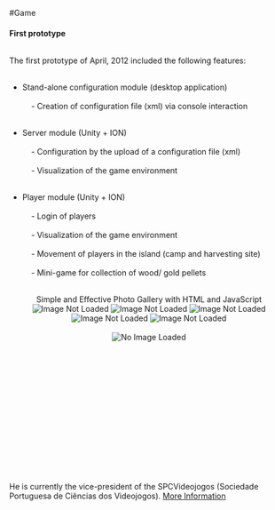 #Game
<p></p>


#### First prototype
<span>
  <img src="images/rui.png" alt=""></img>
</span>

<p align="justify">
The first prototype of April, 2012 included the following features: <br></br>

- Stand-alone configuration module (desktop application) <br></br>
&nbsp;&nbsp;&nbsp;&nbsp;- Creation of configuration file (xml) via console interaction <br></br>
	
- Server module (Unity + ION) <br></br>
&nbsp;&nbsp;&nbsp;&nbsp;- Configuration by the upload of a configuration file (xml) <br></br>
&nbsp;&nbsp;&nbsp;&nbsp;- Visualization of the game environment <br></br>
	
- Player module (Unity + ION) <br></br>
&nbsp;&nbsp;&nbsp;&nbsp;- Login of players <br></br>
&nbsp;&nbsp;&nbsp;&nbsp;- Visualization of the game environment <br></br>
&nbsp;&nbsp;&nbsp;&nbsp;- Movement of players in the island (camp and harvesting site) <br></br>
&nbsp;&nbsp;&nbsp;&nbsp;- Mini-game for collection of wood/ gold pellets <br></br>
</p>

<div class="gallery" align="center">
<h8>Simple and Effective Photo Gallery with HTML and JavaScript</h8><br/>
<div class="thumbnails">
<img onmouseover="preview.src=img1.src" id="img1" src="images/screens/001/001.png" alt="Image Not Loaded"/>
<img onmouseover="preview.src=img2.src" id="img2" src="images/screens/001/003.png" alt="Image Not Loaded"/>
<img onmouseover="preview.src=img3.src" id="img3" src="images/screens/001/005.png" alt="Image Not Loaded"/>
<img onmouseover="preview.src=img4.src" id="img4" src="images/screens/001/004.png" alt="Image Not Loaded"/>
<img onmouseover="preview.src=img5.src" id="img5" src="images/screens/001/006.png" alt="Image Not Loaded"/>
</div><br/>
<div class="preview" align="center">
 <img id="preview" src="images/screens/001/001.png" alt="No Image Loaded"/>
</div>
</div>

<div id="gallery">
    <div id="thumbs">
        <a href="javascript: changeImage(1);"><img src="images/image1.png" alt="" /></a>
        <a href="javascript: changeImage(2);"><img src="images/image2.png" alt="" /></a>
        <a href="javascript: changeImage(3);"><img src="images/image3.png" alt="" /></a>
        <a href="javascript: changeImage(4);"><img src="images/image4.png" alt="" /></a>
        <a href="javascript: changeImage(5);"><img src="images/image5.png" alt="" /></a>
    </div>
 
    <div id="bigimages">
        <div id="normal1">
            <img src="images/bigimage1.png" alt=""/>
        </div>
 
        <div id="normal2">
            <img src="images/bigimage2.png" alt=""/>
        </div>
 
        <div id="normal3">
            <img src="images/bigimage3.png" alt=""/>
        </div>
 
        <div id="normal4">
            <img src="images/bigimage4.png" alt=""/>
        </div>
 
        <div id="normal5">
            <img src="images/bigimage5.png" alt=""/>
        </div>
    </div>
</div>


He is currently the
vice-president of the SPCVideojogos (Sociedade Portuguesa de Ciências
dos Videojogos). <a href="http://gaips.inesc-id.pt/rprada">More Information</a>
